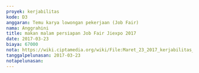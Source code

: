 ```yaml
---
proyek: kerjabilitas
kode: D3
anggaran: Temu karya lowongan pekerjaan (Job Fair)
nama: Anggrahini
title: makan malam persiapan Job Fair Jiexpo 2017
date: 2017-03-23
biaya: 67000
nota: https://wiki.ciptamedia.org/wiki/File:Maret_23_2017_kerjabilitas_D3_konsumsi2_inok775.jpg
tanggalpelunasan: 2017-03-23
notapelunasan:
---
```

